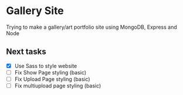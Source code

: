 # Gallery Site
Trying to make a gallery/art portfolio site using MongoDB, Express and Node

## Next tasks
- [x] Use Sass to style website
- [ ] Fix Show Page styling (basic)
- [ ] Fix Upload Page styling (basic)
- [ ] Fix multiupload page styling (basic)